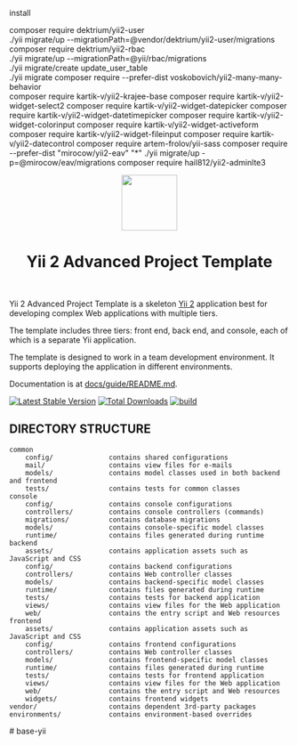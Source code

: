 install

composer require dektrium/yii2-user    
./yii migrate/up --migrationPath=@vendor/dektrium/yii2-user/migrations    
composer require dektrium/yii2-rbac      
./yii migrate/up --migrationPath=@yii/rbac/migrations      
./yii migrate/create update_user_table      
./yii migrate
composer require --prefer-dist voskobovich/yii2-many-many-behavior  
composer require kartik-v/yii2-krajee-base
composer require kartik-v/yii2-widget-select2
composer require kartik-v/yii2-widget-datepicker
composer require kartik-v/yii2-widget-datetimepicker
composer require kartik-v/yii2-widget-colorinput
composer require kartik-v/yii2-widget-activeform
composer require kartik-v/yii2-widget-fileinput
composer require kartik-v/yii2-datecontrol
composer require artem-frolov/yii-sass
composer require --prefer-dist "mirocow/yii2-eav" "*"
./yii migrate/up -p=@mirocow/eav/migrations
composer require hail812/yii2-adminlte3




<p align="center">
    <a href="https://github.com/yiisoft" target="_blank">
        <img src="https://avatars0.githubusercontent.com/u/993323" height="100px">
    </a>
    <h1 align="center">Yii 2 Advanced Project Template</h1>
    <br>
</p>

Yii 2 Advanced Project Template is a skeleton [Yii 2](http://www.yiiframework.com/) application best for
developing complex Web applications with multiple tiers.

The template includes three tiers: front end, back end, and console, each of which
is a separate Yii application.

The template is designed to work in a team development environment. It supports
deploying the application in different environments.

Documentation is at [docs/guide/README.md](docs/guide/README.md).

[![Latest Stable Version](https://img.shields.io/packagist/v/yiisoft/yii2-app-advanced.svg)](https://packagist.org/packages/yiisoft/yii2-app-advanced)
[![Total Downloads](https://img.shields.io/packagist/dt/yiisoft/yii2-app-advanced.svg)](https://packagist.org/packages/yiisoft/yii2-app-advanced)
[![build](https://github.com/yiisoft/yii2-app-advanced/workflows/build/badge.svg)](https://github.com/yiisoft/yii2-app-advanced/actions?query=workflow%3Abuild)

DIRECTORY STRUCTURE
-------------------

```
common
    config/              contains shared configurations
    mail/                contains view files for e-mails
    models/              contains model classes used in both backend and frontend
    tests/               contains tests for common classes    
console
    config/              contains console configurations
    controllers/         contains console controllers (commands)
    migrations/          contains database migrations
    models/              contains console-specific model classes
    runtime/             contains files generated during runtime
backend
    assets/              contains application assets such as JavaScript and CSS
    config/              contains backend configurations
    controllers/         contains Web controller classes
    models/              contains backend-specific model classes
    runtime/             contains files generated during runtime
    tests/               contains tests for backend application    
    views/               contains view files for the Web application
    web/                 contains the entry script and Web resources
frontend
    assets/              contains application assets such as JavaScript and CSS
    config/              contains frontend configurations
    controllers/         contains Web controller classes
    models/              contains frontend-specific model classes
    runtime/             contains files generated during runtime
    tests/               contains tests for frontend application
    views/               contains view files for the Web application
    web/                 contains the entry script and Web resources
    widgets/             contains frontend widgets
vendor/                  contains dependent 3rd-party packages
environments/            contains environment-based overrides
```
#   b a s e - y i i  
 